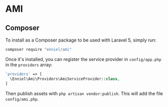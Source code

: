# AMI

## Composer

To install as a Composer package to be used with Laravel 5, simply run:

```sh
composer require "enniel/ami"
```

Once it's installed, you can register the service provider in `config/app.php` in the `providers` array:

```php
'providers' => [
  \Enniel\Ami\Providers\AmiServiceProvider::class,
]
```

Then publish assets with `php artisan vendor:publish`. This will add the file `config/ami.php`. 
